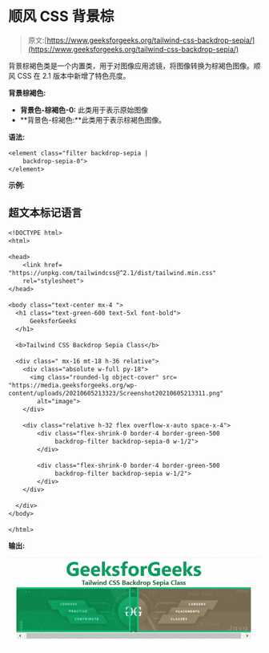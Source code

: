 # 顺风 CSS 背景棕

> 原文:[https://www.geeksforgeeks.org/tailwind-css-backdrop-sepia/](https://www.geeksforgeeks.org/tailwind-css-backdrop-sepia/)

背景棕褐色类是一个内置类，用于对图像应用滤镜，将图像转换为棕褐色图像。顺风 CSS 在 2.1 版本中新增了特色亮度。

**背景棕褐色:**

*   **背景色-棕褐色-0:** 此类用于表示原始图像
*   **背景色-棕褐色:**此类用于表示棕褐色图像。

**语法:**

```
<element class="filter backdrop-sepia |
    backdrop-sepia-0">
</element>
```

**示例:**

## 超文本标记语言

```
<!DOCTYPE html>
<html>

<head>
    <link href=
"https://unpkg.com/tailwindcss@^2.1/dist/tailwind.min.css"
    rel="stylesheet">
</head>

<body class="text-center mx-4 ">
  <h1 class="text-green-600 text-5xl font-bold">
      GeeksforGeeks
  </h1>

  <b>Tailwind CSS Backdrop Sepia Class</b>

  <div class=" mx-16 mt-18 h-36 relative">
    <div class="absolute w-full py-18">
      <img class="rounded-lg object-cover" src=
"https://media.geeksforgeeks.org/wp-content/uploads/20210605213323/Screenshot20210605213311.png" 
        alt="image">
    </div>

    <div class="relative h-32 flex overflow-x-auto space-x-4">
        <div class="flex-shrink-0 border-4 border-green-500 
             backdrop-filter backdrop-sepia-0 w-1/2">
        </div>

        <div class="flex-shrink-0 border-4 border-green-500 
             backdrop-filter backdrop-sepia w-1/2">
        </div>
    </div>

  </div>
</body>

</html>
```

**输出:**

![](img/cdea5d8d83b2cf26caf429d98d9f9c2a.png)